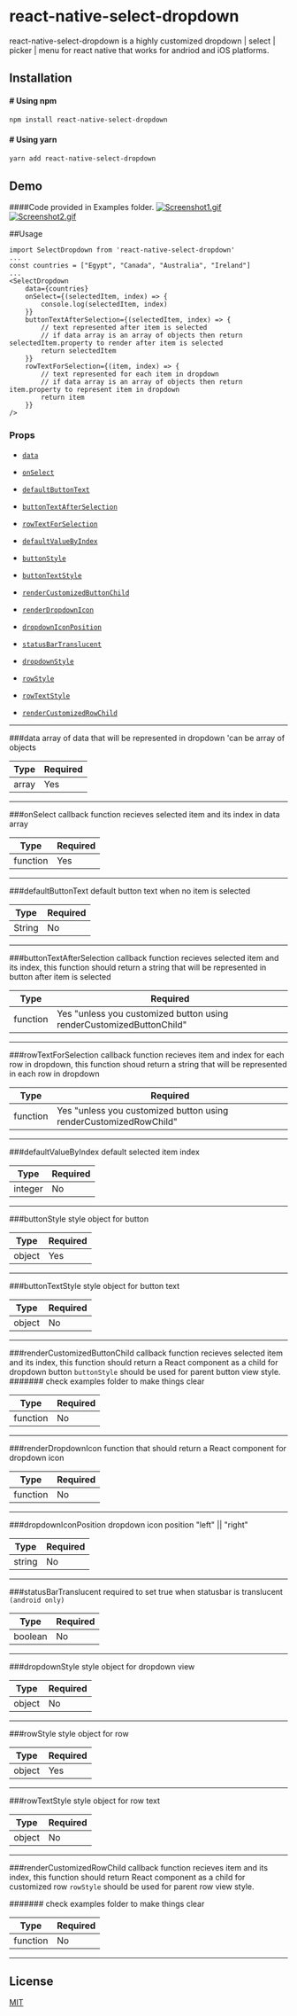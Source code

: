 # react-native-select-dropdown

react-native-select-dropdown is a highly customized dropdown | select | picker | menu for react native that works for andriod and iOS platforms.

## Installation

#### # Using npm

```bash
npm install react-native-select-dropdown
```

#### # Using yarn

```bash
yarn add react-native-select-dropdown
```

## Demo
####Code provided in Examples folder.
[![Screenshot1.gif](https://i.postimg.cc/jjpKJqR8/Screenshot1.gif)](https://postimg.cc/sB4bkrQS) [![Screenshot2.gif](https://i.postimg.cc/L50xn5p5/Screenshot2.gif)](https://postimg.cc/XBdfPVX6)

##Usage

```
import SelectDropdown from 'react-native-select-dropdown'
...
const countries = ["Egypt", "Canada", "Australia", "Ireland"]
...
<SelectDropdown
	data={countries}
	onSelect={(selectedItem, index) => {
		console.log(selectedItem, index)
	}}
	buttonTextAfterSelection={(selectedItem, index) => {
		// text represented after item is selected
		// if data array is an array of objects then return selectedItem.property to render after item is selected
		return selectedItem
	}}
	rowTextForSelection={(item, index) => {
		// text represented for each item in dropdown
		// if data array is an array of objects then return item.property to represent item in dropdown
		return item
	}}
/>
```

### Props

- [`data`](#data)

- [`onSelect`](#onSelect)

- [`defaultButtonText`](#defaultButtonText)

- [`buttonTextAfterSelection`](#buttonTextAfterSelection)

- [`rowTextForSelection`](#rowTextForSelection)

- [`defaultValueByIndex`](#defaultValueByIndex)

- [`buttonStyle`](#buttonStyle)

- [`buttonTextStyle`](#buttonTextStyle)

- [`renderCustomizedButtonChild`](#renderCustomizedButtonChild)

- [`renderDropdownIcon`](#renderDropdownIcon)

- [`dropdownIconPosition`](#dropdownIconPosition)

- [`statusBarTranslucent`](#statusBarTranslucent)

- [`dropdownStyle`](#dropdownStyle)

- [`rowStyle`](#rowStyle)

- [`rowTextStyle`](#rowTextStyle)

- [`renderCustomizedRowChild`](#renderCustomizedRowChild)

---

###data
array of data that will be represented in dropdown 'can be array of objects

| Type       | Required |
| ---------- | -------- |
| array | Yes       |

---

###onSelect
callback function recieves selected item and its index in data array

| Type       | Required |
| ---------- | -------- |
| function | Yes       |

---

###defaultButtonText
default button text when no item is selected

| Type       | Required |
| ---------- | -------- |
| String | No |

---

###buttonTextAfterSelection
callback function recieves selected item and its index, this function should return a string that will be represented in button after item is selected

| Type       | Required |
| ---------- | -------- |
| function | Yes "unless you customized button using renderCustomizedButtonChild"  |

---

###rowTextForSelection
callback function recieves item and index for each row in dropdown, this function shoud return a string that will be represented in each row in dropdown

| Type       | Required |
| ---------- | -------- |
| function | Yes "unless you customized button using renderCustomizedRowChild"  |

---

###defaultValueByIndex
default selected item index

| Type       | Required |
| ---------- | -------- |
| integer | No    |

---

###buttonStyle
style object for button

| Type       | Required |
| ---------- | -------- |
| object | Yes       |

---

###buttonTextStyle
style object for button text

| Type       | Required |
| ---------- | -------- |
| object | No       |

---

###renderCustomizedButtonChild
callback function recieves selected item and its index, this function should return a React component as a child for dropdown button `buttonStyle` should be used for parent button view style.
####### check examples folder to make things clear

| Type       | Required |
| ---------- | -------- |
| function | No       |

---

###renderDropdownIcon
function that should return a React component for dropdown icon

| Type       | Required |
| ---------- | -------- |
| function | No       |

---

###dropdownIconPosition
dropdown icon position "left" || "right"

| Type       | Required |
| ---------- | -------- |
| string | No       |

---

###statusBarTranslucent
required to set true when statusbar is translucent `(android only)`

| Type       | Required |
| ---------- | -------- |
| boolean | No       |

---

###dropdownStyle
style object for dropdown view

| Type       | Required |
| ---------- | -------- |
| object | No       |

---
###rowStyle
style object for row

| Type       | Required |
| ---------- | -------- |
| object | Yes       |

---
###rowTextStyle
style object for row text

| Type       | Required |
| ---------- | -------- |
| object | No       |

---
###renderCustomizedRowChild
callback function recieves item and its index, this function should return React component as a child for customized row `rowStyle` should be used for parent row view style.

####### check examples folder to make things clear

| Type       | Required |
| ---------- | -------- |
| function | No       |

---

## License
[MIT](https://choosealicense.com/licenses/mit/)